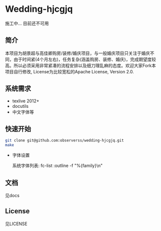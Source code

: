 Wedding-hjcgjq
==============

施工中... 目前还不可用

简介
----
本项目为胡景超与高佳卿购房/装修/婚庆项目，与一般婚庆项目只关注于婚庆不同，由于时间紧(4个月左右)，任务复杂(涵盖购房、装修、婚庆)，完成期望度较高。所以必须采用非常紧凑的流程安排以及细刀理乱麻的态度。欢迎大家Fork本项目自行修改, License为比较宽松的Apache License, Version 2.0.


系统需求
--------
 - texlive 2012+
 - docutils
 - 中文字体等


快速开始
--------
```bash
git clone git@github.com:observerss/wedding-hjcgjq.git
make
```

 - 字体设置

    系统字体列表: fc-list :outline -f "%{family}\n" 


文档
----
见docs


License
------- 
见LICENSE
